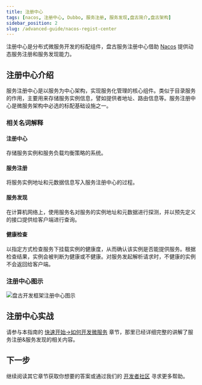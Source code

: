 ```yaml
---
title: 注册中心
tags: [nacos, 注册中心, Dubbo, 服务注册, 服务发现,盘古简介,盘古架构]
sidebar_position: 2
slug: /advanced-guide/nacos-regist-center
---
```

<head>
  <title>盘古开发框架 | 服务发现和服务健康监测 | 动态配置服务 | 动态 DNS 服务 | 服务及其元数据管理 | Nacos</title>
  <meta name="keywords" content="盘古开发框架 | 服务发现和服务健康监测 | 动态配置服务 | 动态 DNS 服务 | 服务及其元数据管理 | Nacos" />
</head>

注册中心是分布式微服务开发的标配组件，盘古服务注册中心借助 [Nacos](/thanks) 提供动态服务注册和服务发现能力。

## 注册中心介绍

服务注册中心是以服务为中心架构，实现服务化管理的核心组件。类似于目录服务的作用，主要用来存储服务实例信息，譬如提供者地址、路由信息等。服务注册中心是微服务架构中必选的标配基础设施之一。

### 相关名词解释
#### 注册中心
存储服务实例和服务负载均衡策略的系统。
#### 服务注册
将服务实例地址和元数据信息写入服务注册中心的过程。
#### 服务发现
在计算机网络上，使用服务名对服务的实例地址和元数据进行探测，并以预先定义的接口提供给客户端进行查询。
#### 健康检查
以指定方式检查服务下挂载实例的健康度，从而确认该实例是否能提供服务。根据检查结果，实例会被判断为健康或不健康。对服务发起解析请求时，不健康的实例不会返回给客户端。

### 注册中心图示
![盘古开发框架注册中心图示](/resources/doc/8-pangu-framework-nacos.png)

## 注册中心实战
请参与本指南的 [快速开始->如何开发微服务](/docs/quick-start/how-to-make-microservice-architecture-app) 章节，那里已经详细完整的讲解了服务注册&服务发现的相关内容。

## 下一步
继续阅读其它章节获取你想要的答案或通过我们的 [开发者社区](/community) 寻求更多帮助。